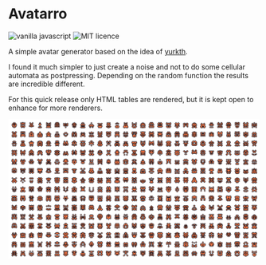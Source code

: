 # Avatarro

![vanilla javascript](https://img.shields.io/badge/vanilla-javascript-blue)
![MIT licence](https://img.shields.io/badge/license-MIT-green)

A simple avatar generator based on the idea of [yurkth](https://github.com/yurkth/sprator).

I found it much simpler to just create a noise and not to do some cellular automata as postpressing.
Depending on the random function the results are incredible different.

For this quick release only HTML tables are rendered, but it is kept open to enhance for more renderers.

![examples](examples.png)
